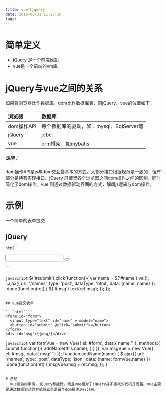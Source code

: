```yaml
---
title: vue与jquery
date: 2016-08-31 11:27:10
tags:
---
```


# 简单定义
+ jQuery 是一个前端js库。
+ vue是一个前端的vm库。

<!--- More --->

# jQuery与vue之间的关系

如果将浏览器比作数据库，dom比作数据库表，则jQuery、vue的位置如下：

| 浏览器  | 数据库     |
| :------------- | :------------- |
| dom操作API       | 每个数据库的驱动，如：mysql、SqlServer等  |
| jQuery  | jdbc |
| vue     | orm框架，如mybatis|

##### 说明：
dom操作API是js与dom交互最基本的方式，大部分接口根据规范是一致的，但有部分是特有实现接口。jQuery 屏蔽里各个浏览器之间dom操作之间的区别，同时简化了dom操作。vue 则通过数据驱动界面的方式，解耦js逻辑与dom操作。

# 示例
  一个简单的表单提交

## jQuery

````html````
<form>
  <input type="text" id="name">
  <button id="submit"></button>
</form>
<div id="msg"></div>
````

````javaScript````
  $('#submit').click(function(){
    var name = $('#name').val();
    $.$.ajax({
      url: '/names',
      type: 'post',
      dataType: 'html',
      data: {name: name}
    })
    .done(function(ret) {
      $('#msg').text(ret.msg);
    });
  });
````

## vue提交表单

````html````
<form id="form">
  <input type="text" id="name" v-model="name">
  <button id="submit" @click="submit"></button>
</form>
<div id="msg">{{msg}}</div>
````

````javaScript````
var formVue = new Vue({
  el:'#form',
  data:{
    name:''
  },
  methods:{
    submit:function(){
      addName(this.name);
    }
  }
});
var msgVue = new Vue({
  el:'#msg',
  data:{
    msg:''
  }
});
function addName(name) {
  $.ajax({
    url: '/names',
    type: 'post',
    dataType: 'json',
    data: {name: formVue.name}
  })
  .done(function(ret) {
    msgVue.msg = ret.msg;
  });
}
````

# 总结
  vue能做的事情，jQuery都能做，而且vue相对于jQuery并不能减少代码开发量。vue主要是通过数据驱动的方式将业务逻辑与dom操作进行分离。
